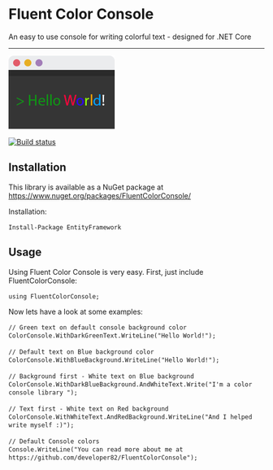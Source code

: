 Fluent Color Console
===================


An easy to use console for writing colorful text - designed for .NET Core

----------

![Fluent Color Console](https://github.com/developer82/FluentColorConsole/blob/master/Logo.png?raw=true)

[![Build status](https://ci.appveyor.com/api/projects/status/gob5yjggdok58q5y?svg=true)](https://ci.appveyor.com/project/developer82/fluentcolorconsole)

Installation
-------------
This library is available as a NuGet package at https://www.nuget.org/packages/FluentColorConsole/

Installation:

    Install-Package EntityFramework



Usage
--------
Using Fluent Color Console is very easy.
First, just include FluentColorConsole:

    using FluentColorConsole;

Now lets have a look at some examples:

    // Green text on default console background color
    ColorConsole.WithDarkGreenText.WriteLine("Hello World!");
    
    // Default text on Blue background color
    ColorConsole.WithBlueBackground.WriteLine("Hello World!");

    // Background first - White text on Blue background
    ColorConsole.WithDarkBlueBackground.AndWhiteText.Write("I'm a color console library ");

    // Text first - White text on Red background
    ColorConsole.WithWhiteText.AndRedBackground.WriteLine("And I helped write myself :)");

    // Default Console colors
    Console.WriteLine("You can read more about me at https://github.com/developer82/FluentColorConsole");

